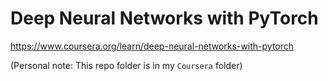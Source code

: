 # Deep Neural Networks with PyTorch

https://www.coursera.org/learn/deep-neural-networks-with-pytorch

(Personal note: This repo folder is in my `Coursera` folder)